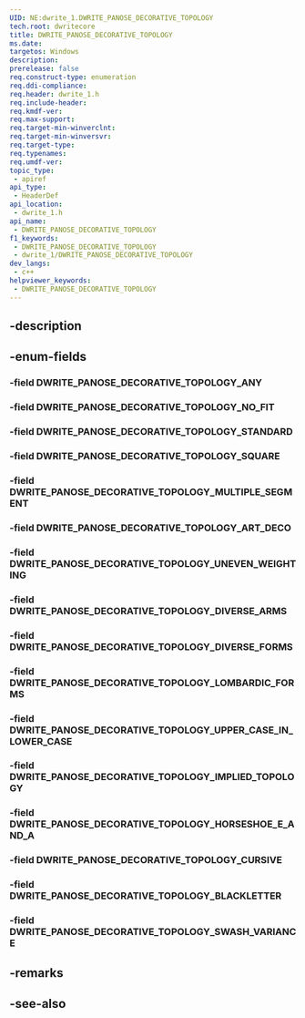 ```yaml
---
UID: NE:dwrite_1.DWRITE_PANOSE_DECORATIVE_TOPOLOGY
tech.root: dwritecore
title: DWRITE_PANOSE_DECORATIVE_TOPOLOGY
ms.date: 
targetos: Windows
description: 
prerelease: false
req.construct-type: enumeration
req.ddi-compliance: 
req.header: dwrite_1.h
req.include-header: 
req.kmdf-ver: 
req.max-support: 
req.target-min-winverclnt: 
req.target-min-winversvr: 
req.target-type: 
req.typenames: 
req.umdf-ver: 
topic_type:
 - apiref
api_type:
 - HeaderDef
api_location:
 - dwrite_1.h
api_name:
 - DWRITE_PANOSE_DECORATIVE_TOPOLOGY
f1_keywords:
 - DWRITE_PANOSE_DECORATIVE_TOPOLOGY
 - dwrite_1/DWRITE_PANOSE_DECORATIVE_TOPOLOGY
dev_langs:
 - c++
helpviewer_keywords:
 - DWRITE_PANOSE_DECORATIVE_TOPOLOGY
---
```


## -description

## -enum-fields

### -field DWRITE_PANOSE_DECORATIVE_TOPOLOGY_ANY

### -field DWRITE_PANOSE_DECORATIVE_TOPOLOGY_NO_FIT

### -field DWRITE_PANOSE_DECORATIVE_TOPOLOGY_STANDARD

### -field DWRITE_PANOSE_DECORATIVE_TOPOLOGY_SQUARE

### -field DWRITE_PANOSE_DECORATIVE_TOPOLOGY_MULTIPLE_SEGMENT

### -field DWRITE_PANOSE_DECORATIVE_TOPOLOGY_ART_DECO

### -field DWRITE_PANOSE_DECORATIVE_TOPOLOGY_UNEVEN_WEIGHTING

### -field DWRITE_PANOSE_DECORATIVE_TOPOLOGY_DIVERSE_ARMS

### -field DWRITE_PANOSE_DECORATIVE_TOPOLOGY_DIVERSE_FORMS

### -field DWRITE_PANOSE_DECORATIVE_TOPOLOGY_LOMBARDIC_FORMS

### -field DWRITE_PANOSE_DECORATIVE_TOPOLOGY_UPPER_CASE_IN_LOWER_CASE

### -field DWRITE_PANOSE_DECORATIVE_TOPOLOGY_IMPLIED_TOPOLOGY

### -field DWRITE_PANOSE_DECORATIVE_TOPOLOGY_HORSESHOE_E_AND_A

### -field DWRITE_PANOSE_DECORATIVE_TOPOLOGY_CURSIVE

### -field DWRITE_PANOSE_DECORATIVE_TOPOLOGY_BLACKLETTER

### -field DWRITE_PANOSE_DECORATIVE_TOPOLOGY_SWASH_VARIANCE

## -remarks

## -see-also

